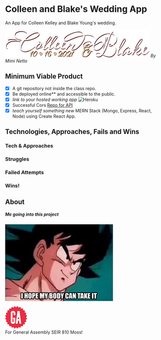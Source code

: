 # Colleen and Blake's Wedding App
An App for Colleen Kelley and Blake Young's wedding.

![Colleen and Blake](public/img/co_bl.png)   _By Mimi Netto_

## Minimum Viable Product
- [x] A git repository not inside the class repo.
- [x] Be deployed online** and accessible to the public.
- [x] *link to your hosted working app* ![Heroku](https://colleen-blake-wedding.herokuapp.com/)
- [x] Successful Cors [Repo for API](https://github.com/mimnetto/guestbook_backend)
- [x] *teach yourself something new*  MERN Stack (Mongo, Express, React, Node) using Create React App.

## Technologies, Approaches, Fails and Wins

### Tech & Approaches

### Struggles

### Failed Attempts

### Wins!

## About
##### Me going into this project
![body](public/img/body.png)


![ga](public/img/gaLogo.png) <br>
For General Assembly SEIR 810 Moss!
